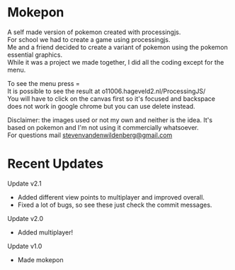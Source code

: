 # Mokepon
A self made version of pokemon created with processingjs.  
For school we had to create a game using processingjs.  
Me and a friend decided to create a variant of pokemon using the pokemon essential graphics.  
While it was a project we made together, I did all the coding except for the menu.  

To see the menu press =  
It is possible to see the result at o11006.hageveld2.nl/ProcessingJS/  
You will have to click on the canvas first so it's focused and backspace does not work in google chrome but you can use delete instead.  


Disclaimer: the images used or not my own and neither is the idea. It's based on pokemon and I'm not using it commercially whatsoever.  
For questions mail stevenvandenwildenberg@gmail.com

# Recent Updates
Update v2.1
- Added different view points to multiplayer and improved overall.
- Fixed a lot of bugs, so see these just check the commit messages.

Update v2.0
- Added multiplayer!

Update v1.0
- Made mokepon

